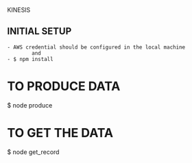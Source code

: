 
KINESIS


INITIAL SETUP 
-------------
    - AWS credential should be configured in the local machine 
            and 
    - $ npm install 

TO PRODUCE DATA
===============
$ node produce

TO GET THE DATA
===============
$ node get_record
